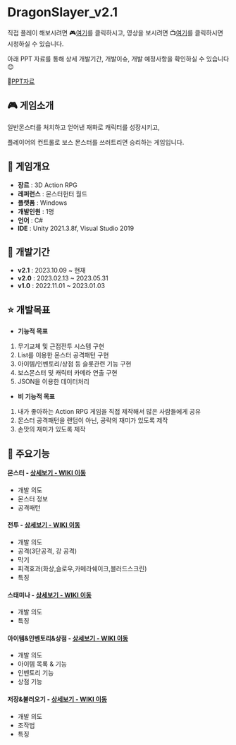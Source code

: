 # DragonSlayer_v2.1
직접 플레이 해보시려면 🎮[여기](https://drive.google.com/file/d/1smWfNsNpbCK6CdtonWhsx04_Z-4trUZN/view?usp=sharing)를 클릭하시고, 영상을 보시려면 📺[여기](https://youtu.be/CXb5t8PhBtA)를 클릭하시면 시청하실 수 있습니다.

아래 PPT 자료를 통해 상세 개발기간, 개발이슈, 개발 예정사항을 확인하실 수 있습니다😊

📖[PPT자료](https://drive.google.com/file/d/1WfVyrGDEWBe26U7yKOrHyebIo6szYe_s/view?usp=sharing)

## 🎮 게임소개
일반몬스터를 처치하고 얻어낸 재화로 캐릭터를 성장시키고, 

플레이어의 컨트롤로 보스 몬스터를 쓰러트리면 승리하는 게임입니다.

## 📜 게임개요
- __장르__ : 3D Action RPG
- __레퍼런스__ : 몬스터헌터 월드
- __플랫폼__ : Windows
- __개발인원__ : 1명
- __언어__ : C#
- __IDE__ : Unity 2021.3.8f, Visual Studio 2019

## 📆 개발기간
- __v2.1__ : 2023.10.09 ~ 현재
- __v2.0__ : 2023.02.13 ~ 2023.05.31
- __v1.0__ : 2022.11.01 ~ 2023.01.03

## ⭐ 개발목표
- __기능적 목표__
1. 무기교체 및 근접전투 시스템 구현
2. List를 이용한 몬스터 공격패턴 구현
3. 아이템/인벤토리/상점 등 슬롯관련 기능 구현
4. 보스몬스터 및 캐릭터 카메라 연출 구현
5. JSON을 이용한 데이터처리

- __비 기능적 목표__
1. 내가 좋아하는 Action RPG 게임을 직접 제작해서 많은 사람들에게 공유
2. 몬스터 공격패턴을 랜덤이 아닌, 공략의 재미가 있도록 제작
3. 손맛의 재미가 있도록 제작


## 📌 주요기능
#### 몬스터 - <a href="https://github.com/beomee/DragonSlayer_v2.1/wiki/%EC%A3%BC%EC%9A%94-%EA%B8%B0%EB%8A%A5-(%EB%AA%AC%EC%8A%A4%ED%84%B0)" >상세보기 - WIKI 이동</a>
- 개발 의도
- 몬스터 정보
- 공격패턴
#### 전투 - <a href="https://github.com/beomee/DragonSlayer_v2.1/wiki/%EC%A3%BC%EC%9A%94-%EA%B8%B0%EB%8A%A5-(%EC%A0%84%ED%88%AC)" >상세보기 - WIKI 이동</a>
- 개발 의도
- 공격(3단공격, 강 공격)
- 막기
- 피격효과(화상,슬로우,카메라쉐이크,블러드스크린)
- 특징
#### 스태미나 - <a href="https://github.com/beomee/DragonSlayer_v2.1/wiki/%EC%A3%BC%EC%9A%94-%EA%B8%B0%EB%8A%A5-%EC%86%8C%EA%B0%9C(%EC%8A%A4%ED%83%9C%EB%AF%B8%EB%82%98)" >상세보기 - WIKI 이동</a>
- 개발 의도
- 특징
#### 아이템&인벤토리&상점 - <a href="https://github.com/beomee/DragonSlayer_v2.1/wiki/%EC%A3%BC%EC%9A%94-%EA%B8%B0%EB%8A%A5-(%EC%95%84%EC%9D%B4%ED%85%9C&%EC%9D%B8%EB%B2%A4%ED%86%A0%EB%A6%AC&%EC%83%81%EC%A0%90)" >상세보기 - WIKI 이동</a>
- 개발 의도
- 아이템 목록 & 기능
- 인벤토리 기능
- 상점 기능
#### 저장&불러오기 - <a href="https://github.com/beomee/DragonSlayer_v2.1/wiki/%EC%A3%BC%EC%9A%94-%EA%B8%B0%EB%8A%A5-%EC%86%8C%EA%B0%9C(%EB%A7%89%EA%B8%B0)" >상세보기 - WIKI 이동</a>
- 개발 의도
- 조작법
- 특징

